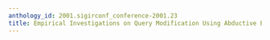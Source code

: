 ```yaml
---
anthology_id: 2001.sigirconf_conference-2001.23
title: Empirical Investigations on Query Modification Using Abductive Explanations
---
```

